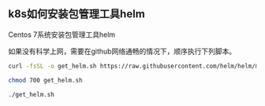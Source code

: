 ## k8s如何安装包管理工具helm

Centos 7系统安装包管理工具helm

如果没有科学上网，需要在github网络通畅的情况下，顺序执行下列脚本。

```sh
curl -fsSL -o get_helm.sh https://raw.githubusercontent.com/helm/helm/main/scripts/get-helm-3

chmod 700 get_helm.sh

./get_helm.sh

```